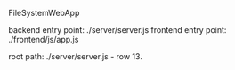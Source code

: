 FileSystemWebApp

backend entry point: ./server/server.js
frontend entry point: ./frontend/js/app.js

root path: ./server/server.js - row 13.